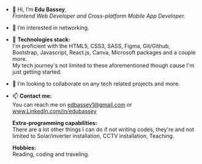 - 👋 Hi, I’m **Edu Bassey**,<br> <i>Frontend Web Developer and Cross-platform Mobile App Developer.</i>

- 👀 I’m interested in networking.

- 🌱 **Technologies stack:** <br>
  I'm proficient with the HTML5, CSS3, SASS, Figma, Git/Github, Bootstrap, Javascript, React.js, Canva, Microsoft packages and a couple more.<br>
  My tech journey's not limited to these aforementioned though cause I'm just getting started.

- 💞️ I’m looking to collaborate on any tech related projects and more.

- 📫 **Contact me:** <br>
  You can reach me on edbassey1@gmail.com or www.LinkedIn.com/in/edubassey

  **Extra-programming capabilities:** <br>
  There are a lot other things I can do if not writing codes, they're and not limited to Solar/inverter installation, CCTV installation, Teaching.

  **Hobbies:** <br>
Reading, coding and traveling.


<!---
Edbassey/Edbassey is a ✨ special ✨ repository because its `README.md` (this file) appears on your GitHub profile.
You can click the Preview link to take a look at your changes.
--->
